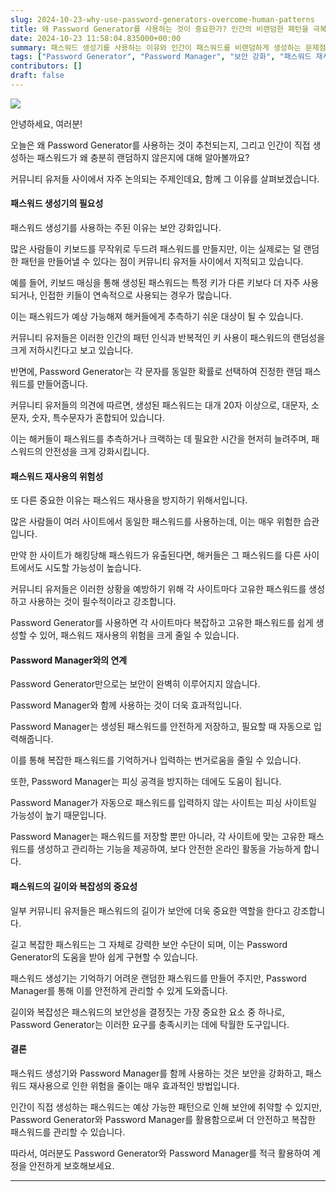 ```yaml
---
slug: 2024-10-23-why-use-password-generators-overcome-human-patterns
title: 왜 Password Generator를 사용하는 것이 중요한가? 인간의 비랜덤한 패턴을 극복하는 방법
date: 2024-10-23 11:58:04.835000+00:00
summary: 패스워드 생성기를 사용하는 이유와 인간이 패스워드를 비랜덤하게 생성하는 문제점을 설명합니다. Password Manager와 함께 사용하여 보안을 강화하고 패스워드 재사용의 위험을 줄이는 방법을 알아봅니다.
tags: ["Password Generator", "Password Manager", "보안 강화", "패스워드 재사용", "브루트포스 공격", "피싱 방지"]
contributors: []
draft: false
---
```


![](https://blogger.googleusercontent.com/img/a/AVvXsEg3GCVBAU_T57_Ru_G4pCaEoso4RWLQ1TXzf0bUG1QOxNlWv_FtfODF-p1KKKSt1R8BxyWiGJHfZ7oHGTgqtm8ut7CZ4OPjCM_oNGQAUYFgNjtUsy5PLNGlubCbKFf8lYIdsf8GhvpbVvk3re5OEJ2YqMxvFbt3BjurlrxEmXVJrKOQT1zMEEAxOkMHPVY)

안녕하세요, 여러분!

오늘은 왜 Password Generator를 사용하는 것이 추천되는지, 그리고 인간이 직접 생성하는 패스워드가 왜 충분히 랜덤하지 않은지에 대해 알아볼까요?

커뮤니티 유저들 사이에서 자주 논의되는 주제인데요, 함께 그 이유를 살펴보겠습니다.

#### 패스워드 생성기의 필요성

패스워드 생성기를 사용하는 주된 이유는 보안 강화입니다.

많은 사람들이 키보드를 무작위로 두드려 패스워드를 만들지만, 이는 실제로는 덜 랜덤한 패턴을 만들어낼 수 있다는 점이 커뮤니티 유저들 사이에서 지적되고 있습니다.

예를 들어, 키보드 매싱을 통해 생성된 패스워드는 특정 키가 다른 키보다 더 자주 사용되거나, 인접한 키들이 연속적으로 사용되는 경우가 많습니다.

이는 패스워드가 예상 가능해져 해커들에게 추측하기 쉬운 대상이 될 수 있습니다.

커뮤니티 유저들은 이러한 인간의 패턴 인식과 반복적인 키 사용이 패스워드의 랜덤성을 크게 저하시킨다고 보고 있습니다.

반면에, Password Generator는 각 문자를 동일한 확률로 선택하여 진정한 랜덤 패스워드를 만들어줍니다.

커뮤니티 유저들의 의견에 따르면, 생성된 패스워드는 대개 20자 이상으로, 대문자, 소문자, 숫자, 특수문자가 혼합되어 있습니다.

이는 해커들이 패스워드를 추측하거나 크랙하는 데 필요한 시간을 현저히 늘려주며, 패스워드의 안전성을 크게 강화시킵니다.

#### 패스워드 재사용의 위험성

또 다른 중요한 이유는 패스워드 재사용을 방지하기 위해서입니다.

많은 사람들이 여러 사이트에서 동일한 패스워드를 사용하는데, 이는 매우 위험한 습관입니다.

만약 한 사이트가 해킹당해 패스워드가 유출된다면, 해커들은 그 패스워드를 다른 사이트에서도 시도할 가능성이 높습니다.

커뮤니티 유저들은 이러한 상황을 예방하기 위해 각 사이트마다 고유한 패스워드를 생성하고 사용하는 것이 필수적이라고 강조합니다.

Password Generator를 사용하면 각 사이트마다 복잡하고 고유한 패스워드를 쉽게 생성할 수 있어, 패스워드 재사용의 위험을 크게 줄일 수 있습니다.

#### Password Manager와의 연계

Password Generator만으로는 보안이 완벽히 이루어지지 않습니다.

Password Manager와 함께 사용하는 것이 더욱 효과적입니다.

Password Manager는 생성된 패스워드를 안전하게 저장하고, 필요할 때 자동으로 입력해줍니다.

이를 통해 복잡한 패스워드를 기억하거나 입력하는 번거로움을 줄일 수 있습니다.

또한, Password Manager는 피싱 공격을 방지하는 데에도 도움이 됩니다.

Password Manager가 자동으로 패스워드를 입력하지 않는 사이트는 피싱 사이트일 가능성이 높기 때문입니다.

Password Manager는 패스워드를 저장할 뿐만 아니라, 각 사이트에 맞는 고유한 패스워드를 생성하고 관리하는 기능을 제공하여, 보다 안전한 온라인 활동을 가능하게 합니다.

#### 패스워드의 길이와 복잡성의 중요성

일부 커뮤니티 유저들은 패스워드의 길이가 보안에 더욱 중요한 역할을 한다고 강조합니다.

길고 복잡한 패스워드는 그 자체로 강력한 보안 수단이 되며, 이는 Password Generator의 도움을 받아 쉽게 구현할 수 있습니다.

패스워드 생성기는 기억하기 어려운 랜덤한 패스워드를 만들어 주지만, Password Manager를 통해 이를 안전하게 관리할 수 있게 도와줍니다.

길이와 복잡성은 패스워드의 보안성을 결정짓는 가장 중요한 요소 중 하나로, Password Generator는 이러한 요구를 충족시키는 데에 탁월한 도구입니다.

#### 결론

패스워드 생성기와 Password Manager를 함께 사용하는 것은 보안을 강화하고, 패스워드 재사용으로 인한 위험을 줄이는 매우 효과적인 방법입니다.

인간이 직접 생성하는 패스워드는 예상 가능한 패턴으로 인해 보안에 취약할 수 있지만, Password Generator와 Password Manager를 활용함으로써 더 안전하고 복잡한 패스워드를 관리할 수 있습니다.

따라서, 여러분도 Password Generator와 Password Manager를 적극 활용하여 계정을 안전하게 보호해보세요.

---

